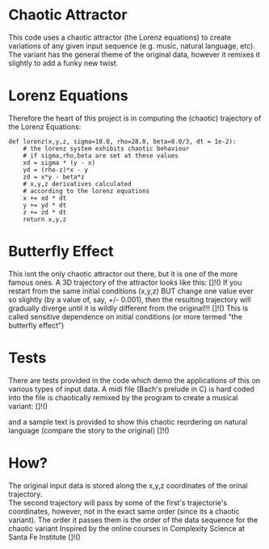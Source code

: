# Chaotic Attractor
This code uses a chaotic attractor (the Lorenz equations) to create variations of any given input sequence (e.g. music, natural language, etc).  The variant has the general theme of the original data, however it remixes it slightly to add a funky new twist.  

# Lorenz Equations
Therefore the heart of this project is in computing the (chaotic) trajectory of the Lorenz Equations:

```
def lorenz(x,y,z, sigma=10.0, rho=28.0, beta=8.0/3, dt = 1e-2):
    # the lorenz system exhibits chaotic behaviour     
    # if sigma,rho,beta are set at these values
    xd = sigma * (y - x)
    yd = (rho-z)*x - y
    zd = x*y - beta*z
    # x,y,z derivatives calculated 
    # according to the lorenz equations
    x += xd * dt
    y += yd * dt
    z += zd * dt 
    return x,y,z
```

# Butterfly Effect
This isnt the only chaotic attractor out there, but it is one of the more famous ones. 
A 3D trajectory of the attractor looks like this:
[]!()
If you restart from the same initial conditions (x,y,z) BUT change one value ever so slightly (by a value of, say, +/- 0.001),
then the resulting trajectory will gradually diverge until it is wildly different from the original!!!
[]!()
This is called sensitive dependence on initial conditions (or more termed "the butterfly effect")

# Tests

There are tests provided in the code which demo the applications of this on various types of input data. 
A midi file (Bach's prelude in C) is hard coded into the file
is chaotically remixed by the program to create a musical variant:
[]!()

and a sample text is provided to show this chaotic reordering on natural language
(compare the story to the original)
[]!()

# How?
The original input data is stored along the x,y,z coordinates of the orinal trajectory.  
The second trajectory will pass by some of the first's trajectorie's coordinates, 
however, not in the exact same order (since its a chaotic variant).
The order it passes them is the order of the data sequence for the chaotic variant
Inspired by the online courses in Complexity Science at Santa Fe Institute
[]!()
